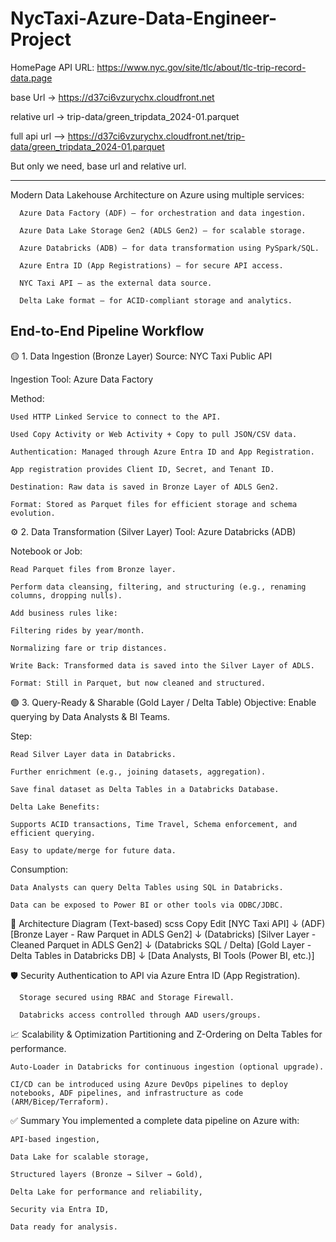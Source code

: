 # NycTaxi-Azure-Data-Engineer-Project

HomePage API URL: https://www.nyc.gov/site/tlc/about/tlc-trip-record-data.page

base Url -> https://d37ci6vzurychx.cloudfront.net

relative url -> trip-data/green_tripdata_2024-01.parquet

full api url --> https://d37ci6vzurychx.cloudfront.net/trip-data/green_tripdata_2024-01.parquet

But only we need, base url and relative url.


------------------------------------------------------------------------------------

Modern Data Lakehouse Architecture on Azure using multiple services:

      Azure Data Factory (ADF) – for orchestration and data ingestion.

      Azure Data Lake Storage Gen2 (ADLS Gen2) – for scalable storage.

      Azure Databricks (ADB) – for data transformation using PySpark/SQL.

      Azure Entra ID (App Registrations) – for secure API access.

      NYC Taxi API – as the external data source.

      Delta Lake format – for ACID-compliant storage and analytics.



End-to-End Pipeline Workflow
------------------------------
🟡 1. Data Ingestion (Bronze Layer)
Source: NYC Taxi Public API 

Ingestion Tool: Azure Data Factory


Method:

    Used HTTP Linked Service to connect to the API.

    Used Copy Activity or Web Activity + Copy to pull JSON/CSV data.

    Authentication: Managed through Azure Entra ID and App Registration.

    App registration provides Client ID, Secret, and Tenant ID.

    Destination: Raw data is saved in Bronze Layer of ADLS Gen2.

    Format: Stored as Parquet files for efficient storage and schema evolution.

    

⚙️ 2. Data Transformation (Silver Layer)
Tool: Azure Databricks (ADB)

Notebook or Job:

    Read Parquet files from Bronze layer.

    Perform data cleansing, filtering, and structuring (e.g., renaming columns, dropping nulls).

    Add business rules like:

    Filtering rides by year/month.

    Normalizing fare or trip distances.

    Write Back: Transformed data is saved into the Silver Layer of ADLS.

    Format: Still in Parquet, but now cleaned and structured.
    

🟢 3. Query-Ready & Sharable (Gold Layer / Delta Table)
Objective: Enable querying by Data Analysts & BI Teams.

Step:

    Read Silver Layer data in Databricks.

    Further enrichment (e.g., joining datasets, aggregation).

    Save final dataset as Delta Tables in a Databricks Database.

    Delta Lake Benefits:

    Supports ACID transactions, Time Travel, Schema enforcement, and efficient querying.

    Easy to update/merge for future data.

Consumption:

    Data Analysts can query Delta Tables using SQL in Databricks.

    Data can be exposed to Power BI or other tools via ODBC/JDBC.

🧱 Architecture Diagram (Text-based)
    scss
    Copy
    Edit
    [NYC Taxi API]
      ↓ (ADF)
    [Bronze Layer - Raw Parquet in ADLS Gen2]
      ↓ (Databricks)
    [Silver Layer - Cleaned Parquet in ADLS Gen2]
      ↓ (Databricks SQL / Delta)
    [Gold Layer - Delta Tables in Databricks DB]
      ↓
    [Data Analysts, BI Tools (Power BI, etc.)]


🛡️ Security
      Authentication to API via Azure Entra ID (App Registration).

      Storage secured using RBAC and Storage Firewall.

      Databricks access controlled through AAD users/groups.
    

📈 Scalability & Optimization
    Partitioning and Z-Ordering on Delta Tables for performance.

    Auto-Loader in Databricks for continuous ingestion (optional upgrade).

    CI/CD can be introduced using Azure DevOps pipelines to deploy notebooks, ADF pipelines, and infrastructure as code (ARM/Bicep/Terraform).


✅ Summary
    You implemented a complete data pipeline on Azure with:

    API-based ingestion,

    Data Lake for scalable storage,

    Structured layers (Bronze → Silver → Gold),

    Delta Lake for performance and reliability,

    Security via Entra ID,

    Data ready for analysis.










